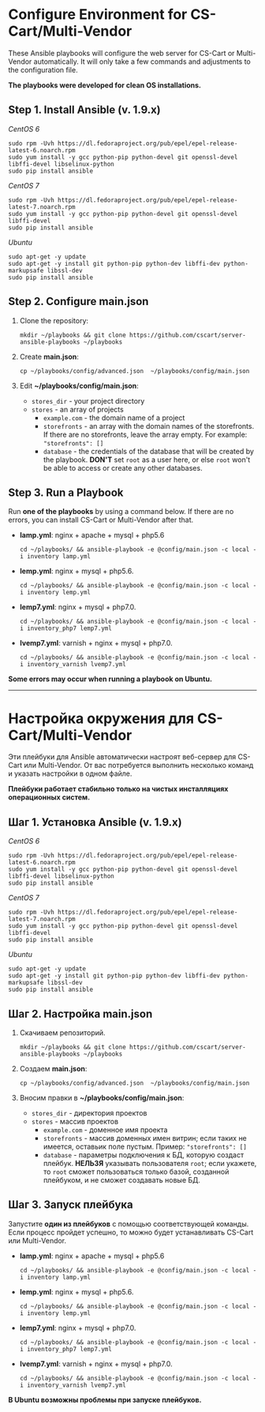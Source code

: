 # Configure Environment for CS-Cart/Multi-Vendor

These Ansible playbooks will configure the web server for CS-Cart or Multi-Vendor automatically. It will only take a few commands and adjustments to the configuration file.

**The playbooks were developed for clean OS installations.**


## Step 1. Install Ansible (v. 1.9.x)

*CentOS 6*

```
sudo rpm -Uvh https://dl.fedoraproject.org/pub/epel/epel-release-latest-6.noarch.rpm
sudo yum install -y gcc python-pip python-devel git openssl-devel libffi-devel libselinux-python
sudo pip install ansible
```

*CentOS 7*

```
sudo rpm -Uvh https://dl.fedoraproject.org/pub/epel/epel-release-latest-7.noarch.rpm
sudo yum install -y gcc python-pip python-devel git openssl-devel libffi-devel
sudo pip install ansible
```

*Ubuntu*

```
sudo apt-get -y update
sudo apt-get -y install git python-pip python-dev libffi-dev python-markupsafe libssl-dev
sudo pip install ansible
```

## Step 2. Configure main.json

1. Clone the repository: 

   ```
   mkdir ~/playbooks && git clone https://github.com/cscart/server-ansible-playbooks ~/playbooks
   ```

2. Create **main.json**:

   ```
   cp ~/playbooks/config/advanced.json  ~/playbooks/config/main.json
   ```

3. Edit **~/playbooks/config/main.json**:

   * `stores_dir` - your project directory
   * `stores` - an array of projects
     * `example.com` - the domain name of a project
     * `storefronts` - an array with the domain names of the storefronts. If there are no storefronts, leave the array empty. For example: `"storefronts": []`
     * `database` - the credentials of the database that will be created by the playbook. **DON'T** set `root` as a user here, or else `root` won't be able to access or create any other databases.


## Step 3. Run a Playbook

Run **one of the playbooks** by using a command below. If there are no errors, you can install CS-Cart or Multi-Vendor after that.

* **lamp.yml**: nginx + apache + mysql + php5.6

  ```
  cd ~/playbooks/ && ansible-playbook -e @config/main.json -c local -i inventory lamp.yml
  ```

* **lemp.yml**: nginx + mysql + php5.6.

  ```
  cd ~/playbooks/ && ansible-playbook -e @config/main.json -c local -i inventory lemp.yml
  ```

* **lemp7.yml**: nginx + mysql + php7.0.

  ```
  cd ~/playbooks/ && ansible-playbook -e @config/main.json -c local -i inventory_php7 lemp7.yml
  ```

* **lvemp7.yml**: varnish + nginx + mysql + php7.0.

  ```
  cd ~/playbooks/ && ansible-playbook -e @config/main.json -c local -i inventory_varnish lvemp7.yml
  ```

**Some errors may occur when running a playbook on Ubuntu.**

---

# Настройка окружения для CS-Cart/Multi-Vendor

Эти плейбуки для Ansible автоматически настроят веб-сервер для CS-Cart или Multi-Vendor. От вас потребуется выполнить несколько команд и указать настройки в одном файле.

**Плейбуки работает стабильно только на чистых инсталляциях операционных систем.**

## Шаг 1. Установка Ansible (v. 1.9.x)

*CentOS 6*

```
sudo rpm -Uvh https://dl.fedoraproject.org/pub/epel/epel-release-latest-6.noarch.rpm
sudo yum install -y gcc python-pip python-devel git openssl-devel libffi-devel libselinux-python
sudo pip install ansible
```

*CentOS 7*

```
sudo rpm -Uvh https://dl.fedoraproject.org/pub/epel/epel-release-latest-7.noarch.rpm
sudo yum install -y gcc python-pip python-devel git openssl-devel libffi-devel
sudo pip install ansible
```

*Ubuntu*

```
sudo apt-get -y update
sudo apt-get -y install git python-pip python-dev libffi-dev python-markupsafe libssl-dev
sudo pip install ansible
```


## Шаг 2. Настройка main.json

1. Скачиваем репозиторий.

   ```
   mkdir ~/playbooks && git clone https://github.com/cscart/server-ansible-playbooks ~/playbooks
   ```

2. Создаем **main.json**:

   ```
   cp ~/playbooks/config/advanced.json  ~/playbooks/config/main.json
   ```

3. Вносим правки в **~/playbooks/config/main.json**:
   * `stores_dir` - директория проектов
   * `stores` - массив проектов
     * `example.com` - доменное имя проекта
     * `storefronts` - массив доменных имен витрин; если таких не имеется, оставьик поле пустым. Пример: `"storefronts": []`
     * `database` - параметры подключения к БД, которую создаст плейбук. **НЕЛЬЗЯ** указывать пользователя `root`; если укажете, то `root` сможет пользоваться только базой, созданной плейбуком, и не сможет создавать новые БД.


## Шаг 3. Запуск плейбука

Запустите **один из плейбуков** с помощью соответствующей команды. Если процесс пройдет успешно, то можно будет устанавливать CS-Cart или Multi-Vendor.

* **lamp.yml**: nginx + apache + mysql + php5.6

  ```
  cd ~/playbooks/ && ansible-playbook -e @config/main.json -c local -i inventory lamp.yml
  ```

* **lemp.yml**: nginx + mysql + php5.6.

  ```
  cd ~/playbooks/ && ansible-playbook -e @config/main.json -c local -i inventory lemp.yml
  ```

* **lemp7.yml**: nginx + mysql + php7.0.

  ```
  cd ~/playbooks/ && ansible-playbook -e @config/main.json -c local -i inventory_php7 lemp7.yml
  ```

* **lvemp7.yml**: varnish + nginx + mysql + php7.0.

  ```
  cd ~/playbooks/ && ansible-playbook -e @config/main.json -c local -i inventory_varnish lvemp7.yml
  ```

**В Ubuntu возможны проблемы при запуске плейбуков.**
